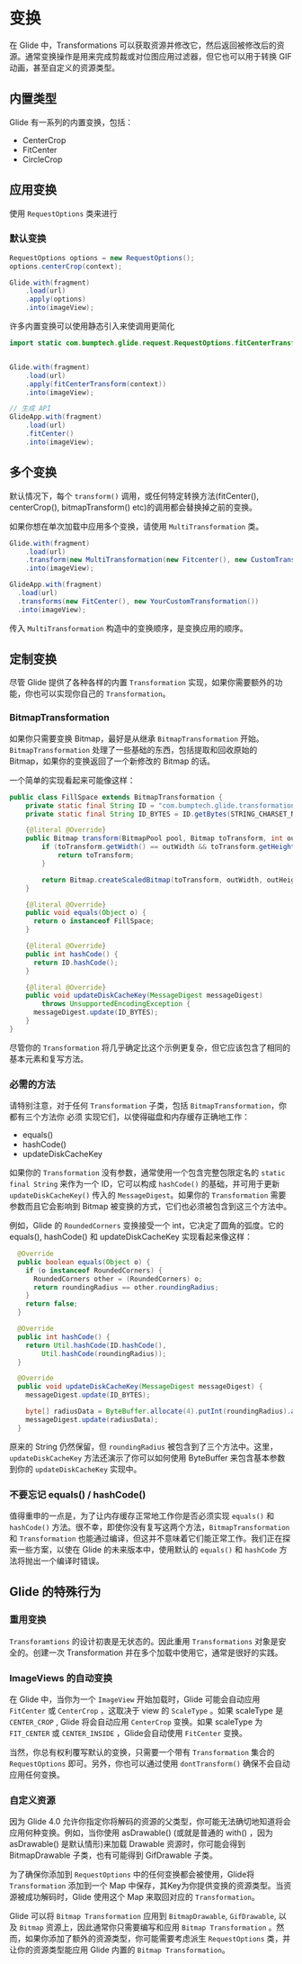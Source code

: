 # 变换

在 Glide 中，Transformations 可以获取资源并修改它，然后返回被修改后的资源。通常变换操作是用来完成剪裁或对位图应用过滤器，但它也可以用于转换 GIF 动画，甚至自定义的资源类型。

## 内置类型

Glide 有一系列的内置变换，包括：

- CenterCrop
- FitCenter
- CircleCrop

## 应用变换

使用 `RequestOptions` 类来进行

### 默认变换

```java
RequestOptions options = new RequestOptions();
options.centerCrop(context);

Glide.with(fragment)
    .load(url)
    .apply(options)
    .into(imageView);
```

许多内置变换可以使用静态引入来使调用更简化

```java
import static com.bumptech.glide.request.RequestOptions.fitCenterTransform;


Glide.with(fragment)
    .load(url)
    .apply(fitCenterTransform(context))
    .into(imageView);

// 生成 API
GlideApp.with(fragment)
    .load(url)
    .fitCenter()
    .into(imageView);
```

## 多个变换

默认情况下，每个 `transform()` 调用，或任何特定转换方法(fitCenter(), centerCrop(), bitmapTransform() etc)的调用都会替换掉之前的变换。

如果你想在单次加载中应用多个变换，请使用 `MultiTransformation` 类。

```java
Glide.with(fragment)
    .load(url)
    .transform(new MultiTransformation(new Fitcenter(), new CustomTransformation())
    .into(imageView);

GlideApp.with(fragment)
  .load(url)
  .transforms(new FitCenter(), new YourCustomTransformation())
  .into(imageView);
```

传入 `MultiTransformation` 构造中的变换顺序，是变换应用的顺序。

## 定制变换

尽管 Glide 提供了各种各样的内置 `Transformation` 实现，如果你需要额外的功能，你也可以实现你自己的 `Transformation`。

### BitmapTransformation

如果你只需要变换 Bitmap，最好是从继承 `BitmapTransformation` 开始。`BitmapTransformation` 处理了一些基础的东西，包括提取和回收原始的 Bitmap，如果你的变换返回了一个新修改的 Bitmap 的话。

一个简单的实现看起来可能像这样：

```java
public class FillSpace extends BitmapTransformation {
    private static final String ID = "com.bumptech.glide.transformations.FillSpace";
    private static final String ID_BYTES = ID.getBytes(STRING_CHARSET_NAME);

    {@literal @Override}
    public Bitmap transform(BitmapPool pool, Bitmap toTransform, int outWidth, int outHeight) {
        if (toTransform.getWidth() == outWidth && toTransform.getHeight() == outHeight) {
            return toTransform;
        }

        return Bitmap.createScaledBitmap(toTransform, outWidth, outHeight, /*filter=*/ true);
    }

    {@literal @Override}
    public void equals(Object o) {
      return o instanceof FillSpace;
    }

    {@literal @Override}
    public int hashCode() {
      return ID.hashCode();
    }

    {@literal @Override}
    public void updateDiskCacheKey(MessageDigest messageDigest)
        throws UnsupportedEncodingException {
      messageDigest.update(ID_BYTES);
    }
}
```

尽管你的 `Transformation` 将几乎确定比这个示例更复杂，但它应该包含了相同的基本元素和复写方法。

### 必需的方法

请特别注意，对于任何 `Transformation` 子类，包括 `BitmapTransformation`，你都有三个方法你 必须 实现它们，以使得磁盘和内存缓存正确地工作：

- equals()
- hashCode()
- updateDiskCacheKey

如果你的 `Transformation` 没有参数，通常使用一个包含完整包限定名的 `static final String` 来作为一个 ID，它可以构成 `hashCode()` 的基础，并可用于更新 `updateDiskCacheKey()` 传入的 `MessageDigest`。如果你的 `Transformation` 需要参数而且它会影响到 Bitmap 被变换的方式，它们也必须被包含到这三个方法中。

例如，Glide 的 `RoundedCorners` 变换接受一个 int，它决定了圆角的弧度。它的equals(), hashCode() 和 updateDiskCacheKey 实现看起来像这样：

```java
  @Override
  public boolean equals(Object o) {
    if (o instanceof RoundedCorners) {
      RoundedCorners other = (RoundedCorners) o;
      return roundingRadius == other.roundingRadius;
    }
    return false;
  }

  @Override
  public int hashCode() {
    return Util.hashCode(ID.hashCode(),
        Util.hashCode(roundingRadius));
  }

  @Override
  public void updateDiskCacheKey(MessageDigest messageDigest) {
    messageDigest.update(ID_BYTES);

    byte[] radiusData = ByteBuffer.allocate(4).putInt(roundingRadius).array();
    messageDigest.update(radiusData);
  }
```

原来的 String 仍然保留，但 `roundingRadius` 被包含到了三个方法中。这里，`updateDiskCacheKey` 方法还演示了你可以如何使用 ByteBuffer 来包含基本参数到你的 `updateDiskCacheKey` 实现中。

### 不要忘记 equals() / hashCode()

值得重申的一点是，为了让内存缓存正常地工作你是否必须实现 `equals()` 和 `hashCode()` 方法。很不幸，即使你没有复写这两个方法，`BitmapTransformation` 和 `Transformation` 也能通过编译，但这并不意味着它们能正常工作。我们正在探索一些方案，以使在 Glide 的未来版本中，使用默认的 `equals()` 和 `hashCode` 方法将抛出一个编译时错误。

## Glide 的特殊行为

### 重用变换

`Transforamtions` 的设计初衷是无状态的。因此重用 `Transformations` 对象是安全的。创建一次 Transformation 并在多个加载中使用它，通常是很好的实践。

### ImageViews 的自动变换

在 Glide 中，当你为一个 `ImageView` 开始加载时，Glide 可能会自动应用 `FitCenter` 或 `CenterCrop` ，这取决于 view 的 `ScaleType` 。如果 scaleType 是 `CENTER_CROP` , Glide 将会自动应用 `CenterCrop` 变换。如果 scaleType 为 `FIT_CENTER` 或 `CENTER_INSIDE` ，Glide会自动使用 `FitCenter` 变换。

当然，你总有权利覆写默认的变换，只需要一个带有 `Transformation` 集合的 `RequestOptions` 即可。另外，你也可以通过使用 `dontTransform()` 确保不会自动应用任何变换。

### 自定义资源

因为 Glide 4.0 允许你指定你将解码的资源的父类型，你可能无法确切地知道将会应用何种变换。例如，当你使用 asDrawable() (或就是普通的 with() ，因为 asDrawable() 是默认情形)来加载 Drawable 资源时，你可能会得到 BitmapDrawable 子类，也有可能得到 GifDrawable 子类。

为了确保你添加到 `RequestOptions` 中的任何变换都会被使用，Glide将 `Transformation` 添加到一个 Map 中保存，其Key为你提供变换的资源类型。当资源被成功解码时，Glide 使用这个 Map 来取回对应的 `Transformation`。

Glide 可以将 `Bitmap Transformation` 应用到 `BitmapDrawable`, `GifDrawable`, 以及 `Bitmap` 资源上，因此通常你只需要编写和应用 `Bitmap Transformation` 。然而，如果你添加了额外的资源类型，你可能需要考虑派生 `RequestOptions` 类，并让你的资源类型能应用 Glide 内置的 `Bitmap Transformation`。
